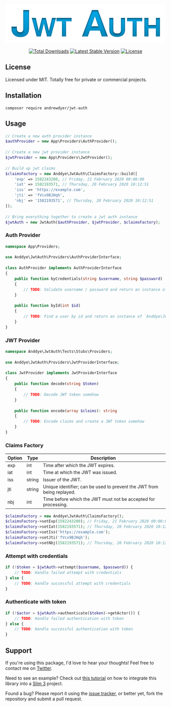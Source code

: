 <p align="center">
  <img src="https://raw.githubusercontent.com/andrewdyer/jwt-auth/b14d72673a415ec56184636ffcbb91b26c3d1c2b/.github/logo.png" alt="JWT Auth" />
</p>

<p align="center">
    <a href="https://packagist.org/packages/andrewdyer/jwt-auth"><img src="https://poser.pugx.org/andrewdyer/jwt-auth/downloads?style=for-the-badge" alt="Total Downloads"></a>
    <a href="https://packagist.org/packages/andrewdyer/jwt-auth"><img src="https://poser.pugx.org/andrewdyer/jwt-auth/v?style=for-the-badge" alt="Latest Stable Version"></a>
    <a href="https://packagist.org/packages/andrewdyer/jwt-auth"><img src="https://poser.pugx.org/andrewdyer/jwt-auth/license?style=for-the-badge" alt="License"></a>
</p>

## License
Licensed under MIT. Totally free for private or commercial projects.

## Installation
```text
composer require andrewdyer/jwt-auth
```

## Usage
```php
// Create a new auth provider instance
$authProvider = new App\Providers\AuthProvider();

// Create a new jwt provider instance
$jwtProvider = new App\Providers\JwtProvider();

// Build up jwt claims
$claimsFactory = new Anddye\JwtAuth\ClaimsFactory::build([
    'exp' => 1582243200, // Friday, 21 February 2020 00:00:00
    'iat' => 1582193571, // Thursday, 20 February 2020 10:12:51
    'iss' => 'https://example.com',
    'jti' => 'fVcx9BJHqh',
    'nbj' => '1582193571', // Thursday, 20 February 2020 10:12:51
]);

// Bring everything together to create a jwt auth instance
$jwtAuth = new JwtAuth($authProvider, $jwtProvider, $claimsFactory);
```

### Auth Provider
```php
namespace App\Providers;

use Anddye\JwtAuth\Providers\AuthProviderInterface;

class AuthProvider implements AuthProviderInterface
{
    public function byCredentials(string $username, string $password)
    {
        // TODO: Validate username / password and return an instance of `Anddye\JwtAuth\Contracts\JwtSubject`
    }

    public function byId(int $id)
    {
        // TODO: Find a user by id and return an instance of `Anddye\JwtAuth\Contracts\JwtSubject` if exists
    }
}
```

### JWT Provider
```php
namespace Anddye\JwtAuth\Tests\Stubs\Providers;

use Anddye\JwtAuth\Providers\JwtProviderInterface;

class JwtProvider implements JwtProviderInterface
{
    public function decode(string $token)
    {
        // TODO: Decode JWT token somehow
    }

    public function encode(array $claims): string
    {
        // TODO: Encode claims and create a JWT token somehow
    }
}
```

### Claims Factory
| Option | Type | Description |
| --- | --- | --- |
| exp | int | Time after which the JWT expires. |
| iat | int | Time at which the JWT was issued. |
| iss | string | Issuer of the JWT. |
| jti | string | Unique identifier; can be used to prevent the JWT from being replayed. |
| nbj | int | Time before which the JWT must not be accepted for processing. |

```php
$claimsFactory = new Anddye\JwtAuth\ClaimsFactory();
$claimsFactory->setExp(1582243200); // Friday, 21 February 2020 00:00:00
$claimsFactory->setIat(1582193571); // Thursday, 20 February 2020 10:12:51
$claimsFactory->setIss('https://example.com');
$claimsFactory->setJti('fVcx9BJHqh');
$claimsFactory->setNbj(1582193571); // Thursday, 20 February 2020 10:12:51
```

### Attempt with credentials
```php
if (!$token = $jwtAuth->attempt($username, $password)) {
    // TODO: Handle failed attempt with credentials
} else {
    // TODO: Handle successful attempt with credentials
}
```

### Authenticate with token
```php
if (!$actor = $jwtAuth->authenticate($token)->getActor()) {
    // TODO: Handle failed authentication with token
} else {
    // TODO: Handle successful authentication with token
}
```

## Support
If you're using this package, I'd love to hear your thoughts! Feel free to contact me on [Twitter](https://twitter.com/andyer92).

Need to see an example? Check out [this tutorial](https://github.com/andrewdyer/jwt-auth/wiki/Slim-3-Example) on how to integrate this library into a [Slim 3](http://www.slimframework.com/docs/v3/) project.

Found a bug? Please report it using the [issue tracker](https://github.com/andrewdyer/jwt-auth/issues), or better yet, fork the repository and submit a pull request.
